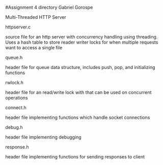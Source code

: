 #Assignment 4 directory
Gabriel Gorospe

Multi-Threaded HTTP Server

httpserver.c

source file for an http server with concurrency handling using threading. Uses a hash table to store reader writer locks for when multiple requests want to access a single file

queue.h

header file for queue data structure, includes push, pop, and initializing functions

rwlock.h

header file for an read/write lock with that can be used on concurrent operations

connect.h

header file implementing functions which handle socket connections

debug.h

header file implementing debugging

response.h

header file implementing functions for sending responses to client

